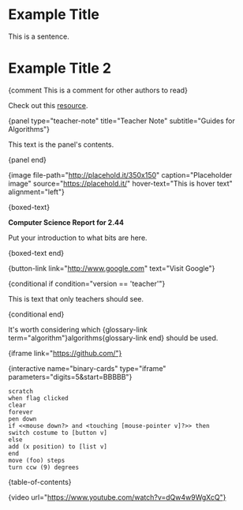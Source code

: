 # Example Title

This is a sentence.

# Example Title 2

{comment This is a comment for other authors to read}

Check out this [resource](resource/134).

{panel type="teacher-note" title="Teacher Note" subtitle="Guides for Algorithms"}

This text is the panel's contents.

{panel end}

{image file-path="http://placehold.it/350x150" caption="Placeholder image" source="https://placehold.it/" hover-text="This is hover text" alignment="left"}

{boxed-text}

**Computer Science Report for 2.44**

Put your introduction to what bits are here.

{boxed-text end}

{button-link link="http://www.google.com" text="Visit Google"}

{conditional if condition="version == 'teacher'"}

This is text that only teachers should see.

{conditional end}

It's worth considering which {glossary-link term="algorithm"}algorithms{glossary-link end} should be used.

{iframe link="https://github.com/"}

{interactive name="binary-cards" type="iframe" parameters="digits=5&start=BBBBB"}

    scratch
    when flag clicked
    clear
    forever
    pen down
    if <<mouse down?> and <touching [mouse-pointer v]?>> then
    switch costume to [button v]
    else
    add (x position) to [list v]
    end
    move (foo) steps
    turn ccw (9) degrees

{table-of-contents}

{video url="https://www.youtube.com/watch?v=dQw4w9WgXcQ"}

